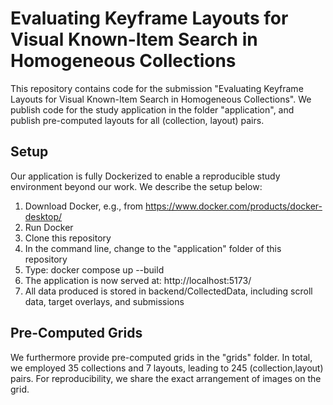 # Evaluating Keyframe Layouts for Visual Known-Item Search in Homogeneous Collections

This repository contains code for the submission "Evaluating Keyframe Layouts for Visual Known-Item Search in Homogeneous Collections". We publish code for the study application in the folder "application", and publish pre-computed layouts for all (collection, layout) pairs. 

## Setup

Our application is fully Dockerized to enable a reproducible study environment beyond our work. We describe the setup below:

1. Download Docker, e.g., from https://www.docker.com/products/docker-desktop/
2. Run Docker
3. Clone this repository
4. In the command line, change to the "application" folder of this repository
5. Type: docker compose up --build
6. The application is now served at: http://localhost:5173/
7. All data produced is stored in backend/CollectedData, including scroll data, target overlays, and submissions

## Pre-Computed Grids

We furthermore provide pre-computed grids in the "grids" folder. In total, we employed 35 collections and 7 layouts, leading to 245 (collection,layout) pairs. For reproducibility, we share the exact arrangement of images on the grid.


 

